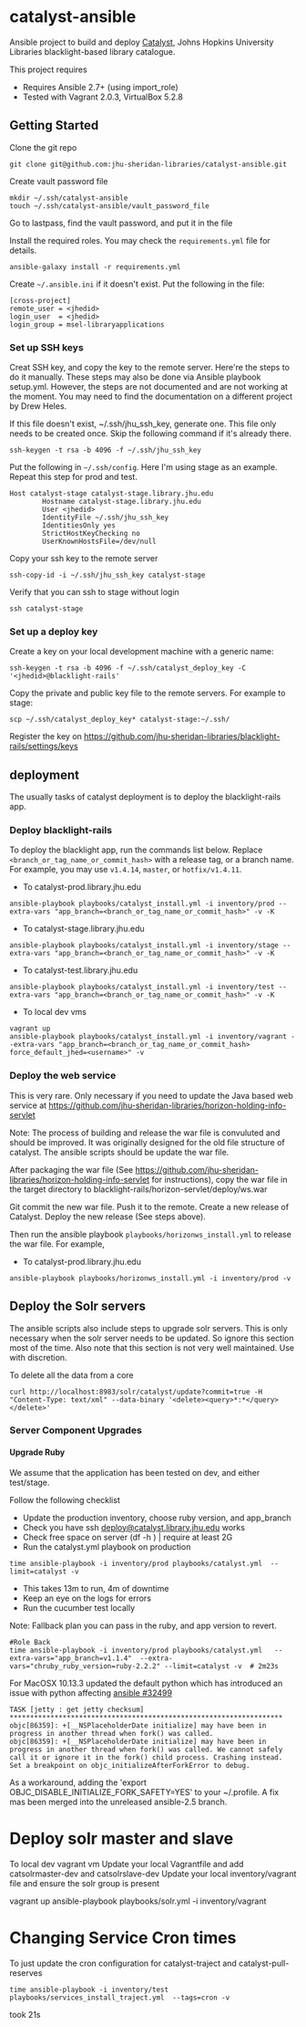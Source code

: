 # catalyst-ansible

Ansible project to build and deploy [Catalyst](https://github.com/jhu-sheridan-libraries/blacklight-rails), Johns Hopkins University Libraries blacklight-based library catalogue.

This project requires

- Requires Ansible 2.7+ (using import_role)
- Tested with Vagrant 2.0.3, VirtualBox 5.2.8

## Getting Started

Clone the git repo

```
git clone git@github.com:jhu-sheridan-libraries/catalyst-ansible.git
```

Create vault password file

```
mkdir ~/.ssh/catalyst-ansible
touch ~/.ssh/catalyst-ansible/vault_password_file
```

Go to lastpass, find the vault password, and put it in the file

Install the required roles. You may check the `requirements.yml` file for details.

```
ansible-galaxy install -r requirements.yml
```

Create `~/.ansible.ini` if it doesn't exist. Put the following in the file:

```
[cross-project]
remote_user = <jhedid>
login_user  = <jhedid>
login_group = msel-libraryapplications
```

### Set up SSH keys

Creat SSH key, and copy the key to the remote server.  Here're the steps to do it manually. These steps may also be done via Ansible playbook setup.yml. However, the steps are not documented and are not working at the moment. You may need to find the documentation on a different project by Drew Heles. 

If this file doesn't exist,  ~/.ssh/jhu_ssh_key, generate one. This file only needs to be created once. Skip the following command if it's already there. 

```
ssh-keygen -t rsa -b 4096 -f ~/.ssh/jhu_ssh_key
```

Put the following in `~/.ssh/config`. Here I'm using stage as an example. Repeat this step for prod and test. 

```
Host catalyst-stage catalyst-stage.library.jhu.edu
        Hostname catalyst-stage.library.jhu.edu
        User <jhedid>
        IdentityFile ~/.ssh/jhu_ssh_key
        IdentitiesOnly yes
        StrictHostKeyChecking no
        UserKnownHostsFile=/dev/null
```

Copy your ssh key to the remote server

```
ssh-copy-id -i ~/.ssh/jhu_ssh_key catalyst-stage
```

Verify that you can ssh to stage without login

```
ssh catalyst-stage
```

### Set up a deploy key

Create a key on your local development machine with a generic name: 

```
ssh-keygen -t rsa -b 4096 -f ~/.ssh/catalyst_deploy_key -C '<jhedid>@blacklight-rails'
```

Copy the private and public key file to the remote servers. For example to stage: 

```
scp ~/.ssh/catalyst_deploy_key* catalyst-stage:~/.ssh/
```

Register the key on https://github.com/jhu-sheridan-libraries/blacklight-rails/settings/keys

## deployment

The usually tasks of catalyst deployment is to deploy the blacklight-rails app.

### Deploy blacklight-rails

To deploy the blacklight app, run the commands list below. Replace `<branch_or_tag_name_or_commit_hash>` with a release tag, or a branch name. For example, you may use `v1.4.14`, `master`, or `hotfix/v1.4.11`.

* To catalyst-prod.library.jhu.edu

```
ansible-playbook playbooks/catalyst_install.yml -i inventory/prod --extra-vars "app_branch=<branch_or_tag_name_or_commit_hash>" -v -K
```

* To catalyst-stage.library.jhu.edu

```
ansible-playbook playbooks/catalyst_install.yml -i inventory/stage --extra-vars "app_branch=<branch_or_tag_name_or_commit_hash>" -v -K
```

* To catalyst-test.library.jhu.edu

```
ansible-playbook playbooks/catalyst_install.yml -i inventory/test --extra-vars "app_branch=<branch_or_tag_name_or_commit_hash>" -v -K
```

* To local dev vms
```
vagrant up
ansible-playbook playbooks/catalyst_install.yml -i inventory/vagrant --extra-vars "app_branch=<branch_or_tag_name_or_commit_hash> force_default_jhed=<username>" -v
```


### Deploy the web service

This is very rare. Only necessary if you need to update the Java based web service at https://github.com/jhu-sheridan-libraries/horizon-holding-info-servlet

Note: The process of building and release the war file is convuluted and should be improved. It was originally designed for the old file structure of catalyst. The ansible scripts should be update the war file. 

After packaging the war file (See https://github.com/jhu-sheridan-libraries/horizon-holding-info-servlet for instructions), copy the war file in the target directory to blacklight-rails/horizon-servlet/deploy/ws.war

Git commit the new war file. Push it to the remote. Create a new release of Catalyst. Deploy the new release (See steps above). 

Then run the ansible playbook `playbooks/horizonws_install.yml` to release the war file. For example, 

* To catalyst-prod.library.jhu.edu

```
ansible-playbook playbooks/horizonws_install.yml -i inventory/prod -v
```

## Deploy the Solr servers

The ansible scripts also include steps to upgrade solr servers. This is only necessary when the solr server needs to be updated. So ignore this section most of the time. Also note that this section is not very well maintained. Use with discretion.

To delete all the data from a core
```
curl http://localhost:8983/solr/catalyst/update?commit=true -H "Content-Type: text/xml" --data-binary '<delete><query>*:*</query></delete>'
```

### Server Component Upgrades

#### Upgrade Ruby
We assume that the application has been tested on dev, and either  test/stage.

Follow the following checklist
* Update the production inventory, choose ruby version, and app_branch
* Check you have ssh deploy@catalyst.library.jhu.edu works
* Check free space on server (df -h ) | require at least 2G
* Run the catalyst.yml playbook on production
```
time ansible-playbook -i inventory/prod playbooks/catalyst.yml  --limit=catalyst -v
```
* This takes 13m to run, 4m of downtime
* Keep an eye on the logs for errors
* Run the cucumber test locally

Note: Fallback plan you can pass in the ruby, and app version to revert.
```
#Role Back
time ansible-playbook -i inventory/prod playbooks/catalyst.yml   --extra-vars="app_branch=v1.1.4"  --extra-vars="chruby_ruby_version=ruby-2.2.2" --limit=catalyst -v  # 2m23s
```

For MacOSX 10.13.3 updated the default python which has introduced an issue with python affecting [ansible #32499](https://github.com/ansible/ansible/issues/32499)
```
TASK [jetty : get jetty checksum] *******************************************************************
objc[86359]: +[__NSPlaceholderDate initialize] may have been in progress in another thread when fork() was called.
objc[86359]: +[__NSPlaceholderDate initialize] may have been in progress in another thread when fork() was called. We cannot safely call it or ignore it in the fork() child process. Crashing instead. Set a breakpoint on objc_initializeAfterForkError to debug.
```
As a workaround, adding the 'export OBJC_DISABLE_INITIALIZE_FORK_SAFETY=YES' to your ~/.profile.
A fix mas been merged into the unreleased ansible-2.5 branch.


# Deploy solr master and slave

To local dev vagrant vm
Update your local Vagrantfile and add catsolrmaster-dev and catsolrslave-dev
Update your local inventory/vagrant file and ensure the solr group is present


vagrant up
ansible-playbook playbooks/solr.yml -i inventory/vagrant

# Changing Service Cron times

To just update the cron configuration for catalyst-traject and catalyst-pull-reserves
```
time ansible-playbook -i inventory/test  playbooks/services_install_traject.yml  --tags=cron -v
```
took 21s
